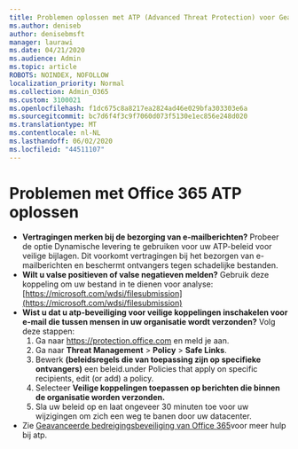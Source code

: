 ```yaml
---
title: Problemen oplossen met ATP (Advanced Threat Protection) voor Geavanceerde bedreiging van Office 365
ms.author: deniseb
author: denisebmsft
manager: laurawi
ms.date: 04/21/2020
ms.audience: Admin
ms.topic: article
ROBOTS: NOINDEX, NOFOLLOW
localization_priority: Normal
ms.collection: Admin_O365
ms.custom: 3100021
ms.openlocfilehash: f1dc675c8a8217ea2824ad46e029bfa303303e6a
ms.sourcegitcommit: bc7d6f4f3c9f7060d073f5130e1ec856e248d020
ms.translationtype: MT
ms.contentlocale: nl-NL
ms.lasthandoff: 06/02/2020
ms.locfileid: "44511107"
---
```

# <a name="troubleshoot-issues-with-office-365-atp"></a>Problemen met Office 365 ATP oplossen

- **Vertragingen merken bij de bezorging van e-mailberichten?** Probeer de optie Dynamische levering te gebruiken voor uw ATP-beleid voor veilige bijlagen. Dit voorkomt vertragingen bij het bezorgen van e-mailberichten en beschermt ontvangers tegen schadelijke bestanden.
- **Wilt u valse positieven of valse negatieven melden?** Gebruik deze koppeling om uw bestand in te dienen voor analyse:[https://microsoft.com/wdsi/filesubmission](https://microsoft.com/wdsi/filesubmission)
- **Wist u dat u atp-beveiliging voor veilige koppelingen inschakelen voor e-mail die tussen mensen in uw organisatie wordt verzonden?** Volg deze stappen:
    1. Ga naar https://protection.office.com en meld je aan.
    2. Ga naar **Threat Management**  >  **Policy**  >  **Safe Links**.
    3. Bewerk **(beleidsregels die van toepassing zijn op specifieke ontvangers)** een beleid.under Policies that apply on specific recipients, edit (or add) a policy.
    4. Selecteer **Veilige koppelingen toepassen op berichten die binnen de organisatie worden verzonden.**
    5. Sla uw beleid op en laat ongeveer 30 minuten toe voor uw wijzigingen om zich een weg te banen door uw datacenter.
- Zie [Geavanceerde bedreigingsbeveiliging van Office 365](https://docs.microsoft.com/microsoft-365/security/office-365-security/office-365-atp)voor meer hulp bij atp.
